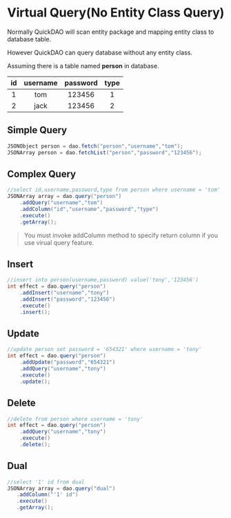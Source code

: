 # Virtual Query(No Entity Class Query)

Normally QuickDAO will scan entity package and mapping entity class to database table.

However QuickDAO can query database without any entity class.
  
Assuming there is a table named **person** in database.

|id|username|password|type|
|:---:|:---:|:---:|:---:|
|1|tom|123456|1|
|2|jack|123456|2|

## Simple Query

```java
JSONObject person = dao.fetch("person","username","tom");
JSONArray person = dao.fetchList("person","password","123456");
```

## Complex Query
```java
//select id,username,password,type from person where username = 'tom'
JSONArray array = dao.query("person")
    .addQuery("username","tom")
    .addColumn("id","username","password","type")
    .execute()
    .getArray();
```

> You must invoke addColumn method to specify return column if you use virual query feature.

## Insert

```java
//insert into person(username,password) value('tony','123456')
int effect = dao.query("person")
    .addInsert("username","tony")
    .addInsert("password","123456")
    .execute()
    .insert();
```

## Update

```java
//update person set password = '654321' where username = 'tony'
int effect = dao.query("person")
    .addUpdate("password","654321")
    .addQuery("username","tony")
    .execute()
    .update();
```

## Delete

```java
//delete from person where username = 'tony'
int effect = dao.query("person")
    .addQuery("username","tony")
    .execute()
    .delete();
```

## Dual

```java
//select '1' id from dual
JSONArray array = dao.query("dual")
   .addColumn("'1' id")
   .execute()
   .getArray();
```